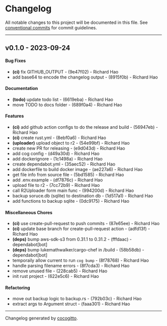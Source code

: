 # Changelog
All notable changes to this project will be documented in this file. See [conventional commits](https://www.conventionalcommits.org/) for commit guidelines.

- - -
## v0.1.0 - 2023-09-24
#### Bug Fixes
- **(ci)** fix GITHUB_OUTPUT - (9e47f02) - Richard Hao
- add base64 to encode the changelog output - (8915f0b) - Richard Hao
#### Documentation
- **(todo)** update todo list - (6619eba) - Richard Hao
- move TODO to docs folder - (689f0a4) - Richard Hao
#### Features
- **(ci)** add github action configs to do the release and build - (56947eb) - Richard Hao
- **(ci)** create rust.yml - (8ebf0a6) - Richard Hao
- **(uploader)** upload object to r2 - (54e99bf) - Richard Hao
- create new PR for releasing - (e9d043d) - Richard Hao
- add cog config - (d49a30d) - Richard Hao
- add dockerignore - (1c1498a) - Richard Hao
- create dependabot.yml - (35aec52) - Richard Hao
- add dockerfile to build docker image - (ae227a6) - Richard Hao
- get file info from source file - (5bd1585) - Richard Hao
- add .env.example - (df7876c) - Richard Hao
- upload file to r2 - (7cc72b9) - Richard Hao
- call R2Uploader form main func - (994200d) - Richard Hao
- backup soruce.db (sqlite) to destination db - (1d517a1) - Richard Hao
- add functions to backup sqlite - (0dc9175) - Richard Hao
#### Miscellaneous Chores
- **(ci)** use create-pull-request to push commits - (87e65ee) - Richard Hao
- **(ci)** update base branch for create-pull-request action - (adfd13f) - Richard Hao
- **(deps)** bump aws-sdk-s3 from 0.31.1 to 0.31.2 - (fffdaac) - dependabot[bot]
- **(deps)** bump lukemathwalker/cargo-chef in /build - (58b58db) - dependabot[bot]
- temporaily allow current to run `cog bump` - (8f78768) - Richard Hao
- handle parsing filename errors - (8f7cda3) - Richard Hao
- remove unused file - (228cab5) - Richard Hao
- init rust project - (622e5c6) - Richard Hao
#### Refactoring
- move out backup logic to backup.rs - (792b03c) - Richard Hao
- extract args to Argument struct - (faaa301) - Richard Hao

- - -

Changelog generated by [cocogitto](https://github.com/cocogitto/cocogitto).